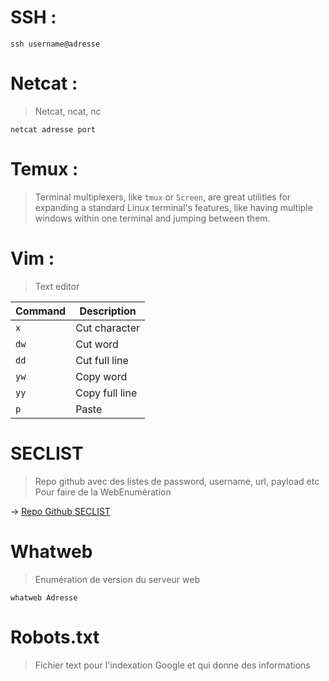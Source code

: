 
# SSH : 
```shell-session
ssh username@adresse
```

# Netcat :

>Netcat, ncat, nc

```shell-session
netcat adresse port
```

# Temux : 

>Terminal multiplexers, like `tmux` or `Screen`, are great utilities for expanding a standard Linux terminal's features, like having multiple windows within one terminal and jumping between them.

# Vim : 

>Text editor 

| Command | Description    |
| ------- | -------------- |
| `x`     | Cut character  |
| `dw`    | Cut word       |
| `dd`    | Cut full line  |
| `yw`    | Copy word      |
| `yy`    | Copy full line |
| `p`     | Paste          |

# SECLIST 

>Repo github avec des listes de password, username, url, payload etc
>Pour faire de la WebEnumération

-> [Repo Github SECLIST](https://github.com/danielmiessler/SecLists)

# Whatweb

> Enumération de version du serveur web

```shell-session
whatweb Adresse
```

# Robots.txt 

> Fichier text pour l'indexation Google et qui donne des informations 




